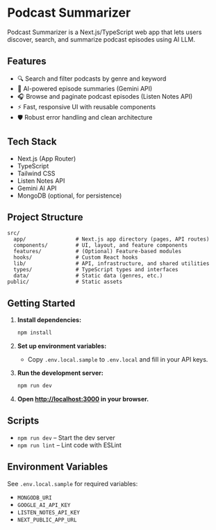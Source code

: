 # Podcast Summarizer

Podcast Summarizer is a Next.js/TypeScript web app that lets users discover, search, and summarize podcast episodes using AI LLM.

## Features

- 🔍 Search and filter podcasts by genre and keyword
- 📝 AI-powered episode summaries (Gemini API)
- 🎧 Browse and paginate podcast episodes (Listen Notes API)
- ⚡ Fast, responsive UI with reusable components
- 🛡️ Robust error handling and clean architecture

## Tech Stack

- Next.js (App Router)
- TypeScript
- Tailwind CSS
- Listen Notes API
- Gemini AI API
- MongoDB (optional, for persistence)

## Project Structure

```
src/
  app/                # Next.js app directory (pages, API routes)
  components/         # UI, layout, and feature components
  features/           # (Optional) Feature-based modules
  hooks/              # Custom React hooks
  lib/                # API, infrastructure, and shared utilities
  types/              # TypeScript types and interfaces
  data/               # Static data (genres, etc.)
public/               # Static assets
```

## Getting Started

1. **Install dependencies:**

   ```sh
   npm install
   ```

2. **Set up environment variables:**

   - Copy `.env.local.sample` to `.env.local` and fill in your API keys.

3. **Run the development server:**

   ```sh
   npm run dev
   ```

4. **Open [http://localhost:3000](http://localhost:3000) in your browser.**

## Scripts

- `npm run dev` – Start the dev server
- `npm run lint` – Lint code with ESLint

## Environment Variables

See `.env.local.sample` for required variables:

- `MONGODB_URI`
- `GOOGLE_AI_API_KEY`
- `LISTEN_NOTES_API_KEY`
- `NEXT_PUBLIC_APP_URL`
